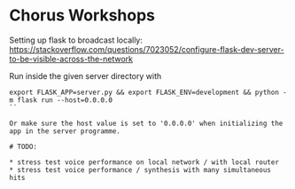 # Chorus Workshops

Setting up flask to broadcast locally: https://stackoverflow.com/questions/7023052/configure-flask-dev-server-to-be-visible-across-the-network

Run inside the given server directory with

```
export FLASK_APP=server.py && export FLASK_ENV=development && python -m flask run --host=0.0.0.0
``

Or make sure the host value is set to '0.0.0.0' when initializing the app in the server programme.

# TODO:

* stress test voice performance on local network / with local router
* stress test voice performance / synthesis with many simultaneous hits
